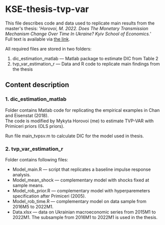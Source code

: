 # KSE-thesis-tvp-var

This file describes code and data used to replicate main results from the master's thesis:
'*Horovoi, M. 2022. Does The Monetary Transmission Mechanism Change Over Time In Ukraine? Kyiv School of Economics.*'  
Full text is available via [the link](https://kse.ua/wp-content/uploads/2022/11/Horovoi_thesis_final.pdf).

All required files are stored in two folders:

1. dic_estimation_matlab — Matlab package to estimate DIC from Table 2
2. tvp_var_estimation_r — Data and R code to replicate main findings from the thesis

## Content description

### 1. dic_estimation_matlab

Folder contains Matlab code for replicating the empirical examples in Chan and Eisenstat (2018).  
The code is modified by Mykyta Horovoi (me) to estimate TVP-VAR with Primiceri priors (OLS priors).

Run file main_tvpsv.m to calculate DIC for the model used in thesis.

### 2. tvp_var_estimation_r

Folder contains following files:

- Model_main.R — script that replicates a baseline impulse response analysis.
- Model_mean_shock — complementary model with shocks fixed at sample means.
- Model_rob_prior.R — complementary model with hyperparemeters specification after Primiceri (2005).
- Model_rob_time.R — complementary model on data sample from 2016M5 to 2022M1.
- Data.xlsx — data on Ukrainian macroeconomic series from 2015M1 to 2022M1. The subsample from 2016M1 to 2022M1 is used in the thesis.
